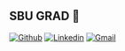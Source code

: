 ## SBU GRAD 👋
[![Github](https://img.shields.io/badge/-Github-000?style=flat&logo=Github&logoColor=white)](https://github.com/Swati2310)
[![Linkedin](https://img.shields.io/badge/-LinkedIn-blue?style=flat&logo=Linkedin&logoColor=white)](https://www.linkedin.com/in/swati-swati-eng/)
[![Gmail](https://img.shields.io/badge/-Gmail-c14438?style=flat&logo=Gmail&logoColor=white)](mailto:swati.swati@stonybrook.edu)
<!--
**Swati2310/Swati2310** is a ✨ _special_ ✨ repository because its `README.md` (this file) appears on your GitHub profile.

Here are some ideas to get you started:

- 🔭 I’m currently working on ...
- 🌱 I’m currently learning ...
- 👯 I’m looking to collaborate on ...
- 🤔 I’m looking for help with ...
- 💬 Ask me about ...
- 📫 How to reach me: ...
- 😄 Pronouns: ...
- ⚡ Fun fact: ...
-->
